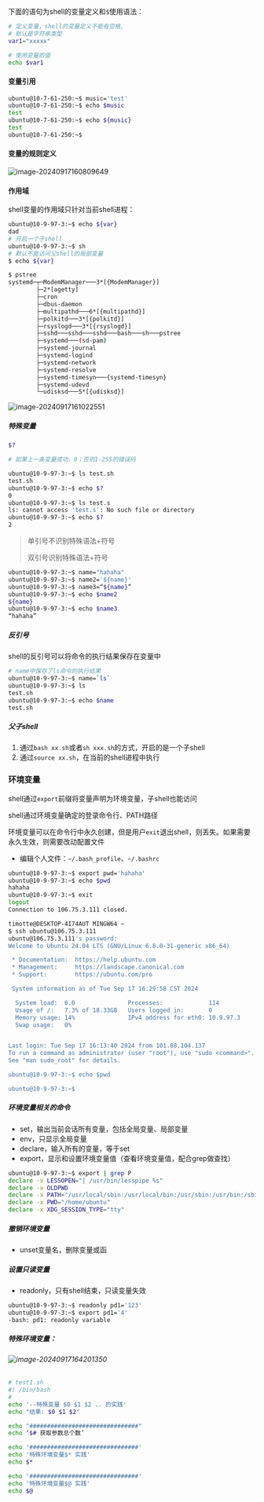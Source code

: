 下面的语句为shell的变量定义和`$`使用语法：
```BASH
# 定义变量，shell的变量定义不能有空格,
# 默认是字符串类型
var1="xxxxx"

# 使用变量的值
echo $var1
```

#### 变量引用

```bash
ubuntu@10-7-61-250:~$ music='test'
ubuntu@10-7-61-250:~$ echo $music
test
ubuntu@10-7-61-250:~$ echo ${music} 
test
ubuntu@10-7-61-250:~$ 
```



#### 变量的规则定义

![image-20240917160809649](https://typora-1316630864.cos.ap-shanghai.myqcloud.com/image-20240917160809649.png)

#### 作用域

shell变量的作用域只针对当前shell进程：

```bash
ubuntu@10-9-97-3:~$ echo ${var}
dad
# 开启一个子shell
ubuntu@10-9-97-3:~$ sh
# 默认不能访问父shell的局部变量
$ echo ${var}

$ pstree
systemd─┬─ModemManager───3*[{ModemManager}]
        ├─2*[agetty]
        ├─cron
        ├─dbus-daemon
        ├─multipathd───6*[{multipathd}]
        ├─polkitd───3*[{polkitd}]
        ├─rsyslogd───3*[{rsyslogd}]
        ├─sshd───sshd───sshd───bash───sh───pstree
        ├─systemd───(sd-pam)
        ├─systemd-journal
        ├─systemd-logind
        ├─systemd-network
        ├─systemd-resolve
        ├─systemd-timesyn───{systemd-timesyn}
        ├─systemd-udevd
        └─udisksd───5*[{udisksd}]


```

![image-20240917161022551](https://typora-1316630864.cos.ap-shanghai.myqcloud.com/image-20240917161022551.png)

##### 特殊变量

```bash
$?

# 如果上一条变量成功，0；否则1-255的错误码

ubuntu@10-9-97-3:~$ ls test.sh
test.sh
ubuntu@10-9-97-3:~$ echo $?
0
ubuntu@10-9-97-3:~$ ls test.s
ls: cannot access 'test.s': No such file or directory
ubuntu@10-9-97-3:~$ echo $?
2

```



> 单引号不识别特殊语法+符号
>
> 双引号识别特殊语法+符号

```bash
ubuntu@10-9-97-3:~$ name="hahaha"
ubuntu@10-9-97-3:~$ name2='${name}'
ubuntu@10-9-97-3:~$ name3=“${name}”
ubuntu@10-9-97-3:~$ echo $name2
${name}
ubuntu@10-9-97-3:~$ echo $name3
“hahaha”

```



##### 反引号

shell的反引号可以将命令的执行结果保存在变量中

```bash
# name中保存了ls命令的执行结果
ubuntu@10-9-97-3:~$ name=`ls`
ubuntu@10-9-97-3:~$ ls
test.sh
ubuntu@10-9-97-3:~$ echo $name
test.sh

```



##### 父子shell

1. 通过`bash xx.sh`或者`sh xxx.sh`的方式，开启的是一个子shell
2. 通过`source xx.sh`，在当前的shell进程中执行



### 环境变量

shell通过`export`前缀将变量声明为环境变量，子shell也能访问

shell通过环境变量确定的登录命令行、PATH路径

环境变量可以在命令行中永久创建，但是用户`exit`退出shell，则丢失。如果需要永久生效，则需要改动配置文件

* 编辑个人文件：`~/.bash_profile`、`~/.bashrc`

```bash
ubuntu@10-9-97-3:~$ export pwd='hahaha'
ubuntu@10-9-97-3:~$ echo $pwd
hahaha
ubuntu@10-9-97-3:~$ exit
logout
Connection to 106.75.3.111 closed.

timotte@DESKTOP-4I74AUT MINGW64 ~
$ ssh ubuntu@106.75.3.111
ubuntu@106.75.3.111's password:
Welcome to Ubuntu 24.04 LTS (GNU/Linux 6.8.0-31-generic x86_64)

 * Documentation:  https://help.ubuntu.com
 * Management:     https://landscape.canonical.com
 * Support:        https://ubuntu.com/pro

 System information as of Tue Sep 17 16:29:58 CST 2024

  System load:  0.0               Processes:             114
  Usage of /:   7.3% of 18.33GB   Users logged in:       0
  Memory usage: 14%               IPv4 address for eth0: 10.9.97.3
  Swap usage:   0%


Last login: Tue Sep 17 16:13:40 2024 from 101.88.104.137
To run a command as administrator (user "root"), use "sudo <command>".
See "man sudo_root" for details.

ubuntu@10-9-97-3:~$ echo $pwd

ubuntu@10-9-97-3:~$


```



##### 环境变量相关的命令

* set，输出当前会话所有变量，包括全局变量、局部变量
* env，只显示全局变量
* declare，输入所有的变量，等于set
* export，显示和设置环境变量值（查看环境变量值，配合grep做查找）

```bash
ubuntu@10-9-97-3:~$ export | grep P
declare -x LESSOPEN="| /usr/bin/lesspipe %s"
declare -x OLDPWD
declare -x PATH="/usr/local/sbin:/usr/local/bin:/usr/sbin:/usr/bin:/sbin:/bin:/usr/games:/usr/local/games:/snap/bin"
declare -x PWD="/home/ubuntu"
declare -x XDG_SESSION_TYPE="tty"

```



##### 撤销环境变量

* unset变量名，删除变量或函

##### 设置只读变量

* readonly，只有shell结束，只读变量失效

```bash
ubuntu@10-9-97-3:~$ readonly pd1='123'
ubuntu@10-9-97-3:~$ export pd1='4'
-bash: pd1: readonly variable

```





##### 特殊环境变量：

###### ![image-20240917164201350](https://typora-1316630864.cos.ap-shanghai.myqcloud.com/image-20240917164201350.png)

```bash
# test1.sh
#! /bin/bash
#
echo '--特殊变量 $0 $1 $2 .. 的实践'
echo "结果: $0 $1 $2"

echo "###############################"
echo ‘$# 获取参数总个数’

echo '###############################'
echo '特殊环境变量$* 实践'
echo $*

echo '###############################'
echo '特殊环境变量$@ 实践'
echo $@


```



